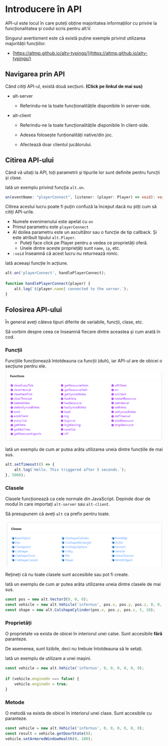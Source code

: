 # Introducere în API

API-ul este locul în care puteți obține majoritatea informațiilor cu privire la funcționalitatea și codul scris pentru alt:V.

Singurul avertisment este că există puține exemple privind utilizarea majorității funcțiilor.

-   [https://altmp.github.io/altv-typings/](https://altmp.github.io/altv-typings/)

## Navigarea prin API

Când citiți API-ul, există două secțiuni. **(Click pe linkul de mai sus)**

-   alt-server

    -   Referindu-ne la toate funcționalitățile disponibile în server-side.

-   alt-client

    -   Referindu-ne la toate funcționalitățile disponibile în client-side.

    -   Adesea folosește funționalități native/din joc.

    -   Afectează doar clientul jucătorului.

## Citirea API-ului

Când vă uitați la API, toți parametrii și tipurile lor sunt definite pentru funcții și clase.

Iată un exemplu privind funcția `alt.on`.

```ts
on(eventName: "playerConnect", listener: (player: Player) => void): void
```

Citirea acestui lucru poate fi puțin confuză la început dacă nu știți cum să citiți API-urile.

-   Numele evenimenului este apelat cu `on`
-   Primul parametru este `playerConnect`
-   Al doilea parametru este un ascultător sau o funcție de tip callback. Și este atribuit tipului `alt.Player`.
    -   Puteți face click pe Player pentru a vedea ce proprietăți oferă.
    -   Unele dintre aceste propriețăți sunt `name`, `ip`, etc.
-   `:void` înseamnă că acest lucru nu returnează nimic.

Iată aceeași funcție în acțiune.

```js
alt.on('playerConnect', handlePlayerConnect);

function handlePlayerConnect(player) {
    alt.log(`${player.name} connected to the server.`);
}
```

## Folosirea API-ului

În general aveți câteva tipuri diferite de variabile, funcții, clase, etc.

Să vorbim despre ceea ce înseamnă fiecare dintre aceastea și cum arată în cod.

### Funcții

Funcțiile funcționează întotdeauna ca funcții (duh), iar API-ul are de obicei o secțiune pentru ele.

![](../../img/functions.png)

Iată un exemplu de cum ar putea arăta utilizarea uneia dintre funcțiile de mai sus.

```js
alt.setTimeout(() => {
    alt.log(`Hello. This triggered after 5 seconds.`);
}, 5000);
```

### Clasele

Clasele funcționează ca cele normale din JavaScript. Depinde doar de modul în care importați `alt-server` sau `alt-client`.

Să presupunem că aveți `alt` ca prefix pentru toate.

![](../../img/classes.png)

Rețineți că nu toate clasele sunt accesibile sau pot fi create.

Iată un exemplu de cum ar putea arăta utilizarea uneia dintre clasele de mai sus.

```js
const pos = new alt.Vector3(0, 0, 0);
const vehicle = new alt.Vehicle('infernus', pos.x, pos.y, pos.z, 0, 0, 0);
const shape = new alt.ColshapeCylinder(pos.x, pos.y, pos.z, 5, 10);
```

### Proprietăți

O proprietate va exista de obicei în interiorul unei calse. Sunt accesibile **fără** paranteze.

De asemenea, sunt lizibile, deci nu trebuie întotdeauna să le setați.

Iată un exemplu de utilizare a unei mașini.

```js
const vehicle = new alt.Vehicle('infernus', 0, 0, 0, 0, 0, 0);

if (vehicle.engineOn === false) {
    vehicle.engineOn = true;
}
```

### Metode

O metodă va exista de obicei în interiorul unei clase. Sunt accesibile cu paranteze.

```js
const vehicle = new alt.Vehicle('infernus', 0, 0, 0, 0, 0, 0);
const result = vehicle.getDoorState(0);
vehicle.setArmoredWindowHealth(0, 100);
```
